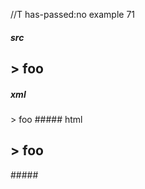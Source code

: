//T has-passed:no
example 71
##### src
\> foo
------
##### xml
<?xml version="1.0" encoding="UTF-8"?>
<!DOCTYPE document SYSTEM "CommonMark.dtd">
<document xmlns="http://commonmark.org/xml/1.0">
  <heading level="2">
    <text>&gt; foo</text>
  </heading>
</document>
##### html
<h2>&gt; foo</h2>
#####
